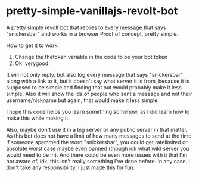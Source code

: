 # pretty-simple-vanillajs-revolt-bot
A pretty simple revolt bot that replies to every message that says "snickersbar" and works in a browser
Proof of concept, pretty simple.

How to get it to work:

1. Change the thetoken variable in the code to be your bot token
2. Ok :verygood:

It will not only reply, but also log every message that says "snickersbar" along with a link to it, but it doesn't say what server it is from, because it is supposed to be simple and finding that out would probably make it less simple. Also it will show the ids of people who sent a message and not their username/nickname but again, that would make it less simple.

I hope this code helps you learn something somehow, as I did learn how to make this while making it.

Also, maybe don't use it in a big server or any public server in that matter.
As this bot does not have a limit of how many messages to send at the time, if someone spammed the word "snickersbar", you could get ratelimited or absolute worst case maybe even banned (though idk what wild server you would need to be in). And there could be even more issues with it that I'm not aware of, idk, this isn't really something I've done before. In any case, I don't take any responsibility, I just made this for fun.



